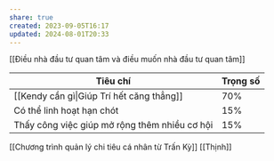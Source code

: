 ```yaml
---
share: true
created: 2023-09-05T16:17
updated: 2024-08-01T20:33
---
```

[[Điều nhà đầu tư quan tâm và điều muốn nhà đầu tư quan tâm]]

| Tiêu chí                                      | Trọng số |
| --------------------------------------------- | -------- |
| [[Kendy cần gì\|Giúp Trí hết căng thẳng]]     | 70%      |
| Có thể linh hoạt hạn chót                     | 15%      |
| Thấy công việc giúp mở rộng thêm nhiều cơ hội | 15%      |

[[Chương trình quản lý chi tiêu cá nhân từ Trấn Kỳ]] 
[[Thịnh]]